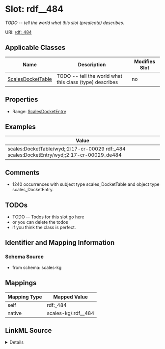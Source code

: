 

# Slot: rdf__484


_TODO -- tell the world what this slot (predicate) describes._





URI: [rdf:_484](http://www.w3.org/1999/02/22-rdf-syntax-ns#_484)



<!-- no inheritance hierarchy -->





## Applicable Classes

| Name | Description | Modifies Slot |
| --- | --- | --- |
| [ScalesDocketTable](../classes/ScalesDocketTable.md) | TODO -- tell the world what this class (type) describes |  no  |







## Properties

* Range: [ScalesDocketEntry](../classes/ScalesDocketEntry.md)






## Examples

| Value |
| --- |
| scales:DocketTable/wyd;;2:17-cr-00029 rdf:_484 scales:DocketEntry/wyd;;2:17-cr-00029_de484 |

## Comments

* 1240 occurrences with subject type scales_DocketTable and object type scales_DocketEntry.

## TODOs

* TODO -- Todos for this slot go here
* or you can delete the todos
* if you think the class is perfect.

## Identifier and Mapping Information







### Schema Source


* from schema: scales-kg




## Mappings

| Mapping Type | Mapped Value |
| ---  | ---  |
| self | rdf:_484 |
| native | scales-kg/:rdf__484 |




## LinkML Source

<details>
```yaml
name: rdf__484
description: TODO -- tell the world what this slot (predicate) describes.
todos:
- TODO -- Todos for this slot go here
- or you can delete the todos
- if you think the class is perfect.
comments:
- 1240 occurrences with subject type scales_DocketTable and object type scales_DocketEntry.
examples:
- value: scales:DocketTable/wyd;;2:17-cr-00029 rdf:_484 scales:DocketEntry/wyd;;2:17-cr-00029_de484
from_schema: scales-kg
rank: 1000
slot_uri: rdf:_484
alias: rdf__484
domain_of:
- scales_DocketTable
range: scales_DocketEntry

```
</details>
